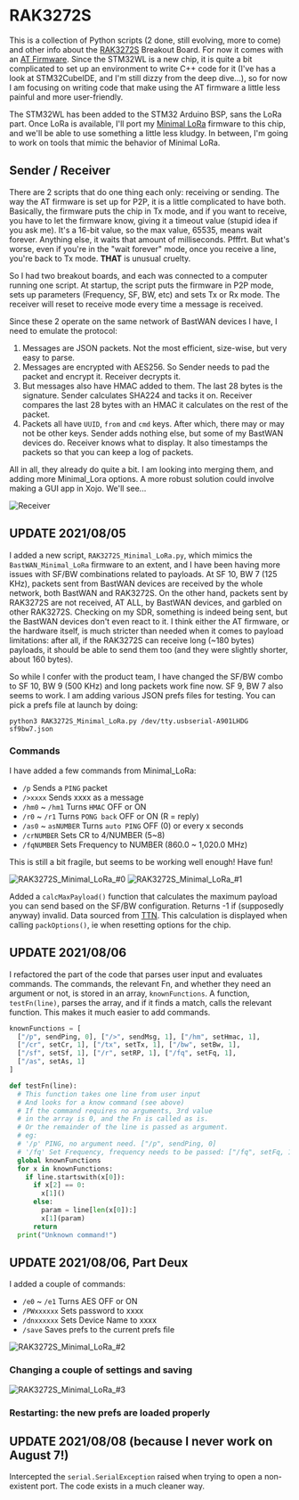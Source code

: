 # RAK3272S

This is a collection of Python scripts (2 done, still evolving, more to come) and other info about the [RAK3272S](https://store.rakwireless.com/products/wisduo-breakout-board-rak3272s) Breakout Board. For now it comes with an [AT Firmware](https://docs.rakwireless.com/Product-Categories/WisDuo/RAK3272S-Breakout-Board/AT-Command-Manual/#introduction). Since the STM32WL is a new chip, it is quite a bit complicated to set up an environment to write C++ code for it (I've has a look at STM32CubeIDE, and I'm still dizzy from the deep dive...), so for now I am focusing on writing code that make using the AT firmware a little less painful and more user-friendly.

The STM32WL has been added to the STM32 Arduino BSP, sans the LoRa part. Once LoRa is available, I'll port my [Minimal LoRa](https://github.com/Kongduino/BastWAN_Minimal_LoRa) firmware to this chip, and we'll be able to use something a little less kludgy. In between, I'm going to work on tools that mimic the behavior of Minimal LoRa.

## Sender / Receiver

There are 2 scripts that do one thing each only: receiving or sending. The way the AT firmware is set up for P2P, it is a little complicated to have both. Basically, the firmware puts the chip in Tx mode, and if you want to receive, you have to let the firmware know, giving it a timeout value (stupid idea if you ask me). It's a 16-bit value, so the max value, 65535, means wait forever. Anything else, it waits that amount of milliseconds. Pfffrt. But what's worse, even if you're in the "wait forever" mode, once you receive a line, you're back to Tx mode. **THAT** is unusual cruelty.

So I had two breakout boards, and each was connected to a computer running one script. At startup, the script puts the firmware in P2P mode, sets up parameters (Frequency, SF, BW, etc) and sets Tx or Rx mode. The receiver will reset to receive mode every time a message is received.

Since these 2 operate on the same network of BastWAN devices I have, I need to emulate the protocol:

1. Messages are JSON packets. Not the most efficient, size-wise, but very easy to parse.
2. Messages are encrypted with AES256. So Sender needs to pad the packet and encrypt it. Receiver decrypts it.
3. But messages also have HMAC added to them. The last 28 bytes is the signature. Sender calculates SHA224 and tacks it on. Receiver compares the last 28 bytes with an HMAC it calculates on the rest of the packet.
4. Packets all have `UUID`, `from` and `cmd` keys. After which, there may or may not be other keys. Sender adds nothing else, but some of my BastWAN devices do. Receiver knows what to display. It also timestamps the packets so that you can keep a log of packets.

All in all, they already do quite a bit. I am looking into merging them, and adding more Minimal_Lora options. A more robust solution could involve making a GUI app in Xojo. We'll see...

![Receiver](Receiver.jpg)

## UPDATE 2021/08/05

I added a new script, `RAK3272S_Minimal_LoRa.py`, which mimics the `BastWAN_Minimal_LoRa` firmware to an extent, and I have been having more issues with SF/BW combinations related to payloads. At SF 10, BW 7 (125 KHz), packets sent from BastWAN devices are received by the whole network, both BastWAN and RAK3272S. On the other hand, packets sent by RAK3272S are not received, AT ALL, by BastWAN devices, and garbled on other RAK3272S. Checking on my SDR, something is indeed being sent, but the BastWAN devices don't even react to it. I think either the AT firmware, or the hardware itself, is much stricter than needed when it comes to payload limitations: after all, if the RAK3272S can receive long (~180 bytes) payloads, it should be able to send them too (and they were slightly shorter, about 160 bytes).

So while I confer with the product team, I have changed the SF/BW combo to SF 10, BW 9 (500 KHz) and long packets work fine now. SF 9, BW 7 also seems to work. I am adding various JSON prefs files for testing. You can pick a prefs file at launch by doing:

`python3 RAK3272S_Minimal_LoRa.py /dev/tty.usbserial-A901LHDG sf9bw7.json`

### Commands

I have added a few commands from Minimal_LoRa:

* `/p` Sends a `PING` packet
* `/>xxxx` Sends xxxx as a message
* `/hm0` ~ `/hm1` Turns `HMAC` OFF or ON
* `/r0` ~ `/r1` Turns `PONG back` OFF or ON (R = reply)
*  `/as0` ~ `asNUMBER` Turns `auto PING` OFF (0) or every x seconds
*  `/crNUMBER` Sets CR to 4/NUMBER (5~8)
*  `/fqNUMBER` Sets Frequency to NUMBER (860.0 ~ 1,020.0 MHz)

This is still a bit fragile, but seems to be working well enough! Have fun!

![RAK3272S_Minimal_LoRa_#0](ML_0.png)
![RAK3272S_Minimal_LoRa_#1](ML_1.png)

Added a `calcMaxPayload()` function that calculates the maximum payload you can send based on the SF/BW configuration. Returns -1 if (supposedly anyway) invalid. Data sourced from [TTN](https://www.thethingsnetwork.org/airtime-calculator). This calculation is displayed when calling `packOptions()`, ie when resetting options for the chip.

## UPDATE 2021/08/06

I refactored the part of the code that parses user input and evaluates commands. The commands, the relevant Fn, and whether they need an argument or not, is stored in an array, `knownFunctions`. A function, `testFn(line)`, parses the array, and if it finds a match, calls the relevant function. This makes it much easier to add commands.

```python
knownFunctions = [
  ["/p", sendPing, 0], ["/>", sendMsg, 1], ["/hm", setHmac, 1],
  ["/cr", setCr, 1], ["/tx", setTx, 1], ["/bw", setBw, 1],
  ["/sf", setSf, 1], ["/r", setRP, 1], ["/fq", setFq, 1],
  ["/as", setAs, 1]
]

def testFn(line):
  # This function takes one line from user input
  # And looks for a know command (see above)
  # If the command requires no arguments, 3rd value
  # in the array is 0, and the Fn is called as is.
  # Or the remainder of the line is passed as argument.
  # eg:
  # '/p' PING, no argument need. ["/p", sendPing, 0]
  # '/fq' Set Frequency, frequency needs to be passed: ["/fq", setFq, 1]
  global knownFunctions
  for x in knownFunctions:
    if line.startswith(x[0]):
      if x[2] == 0:
        x[1]()
      else:
        param = line[len(x[0]):]
        x[1](param)
      return
  print("Unknown command!")
```

## UPDATE 2021/08/06, Part Deux

I added a couple of commands:

* `/e0` ~ `/e1` Turns AES OFF or ON
* `/PWxxxxxx` Sets password to xxxx
* `/dnxxxxxx` Sets Device Name to xxxx
* `/save` Saves prefs to the current prefs file

![RAK3272S_Minimal_LoRa_#2](ML_2.png)
### Changing a couple of settings and saving
![RAK3272S_Minimal_LoRa_#3](ML_3.png)
### Restarting: the new prefs are loaded properly

## UPDATE 2021/08/08 (because I never work on August 7!)

Intercepted the `serial.SerialException` raised when trying to open a non-existent port. The code exists in a much cleaner way.

